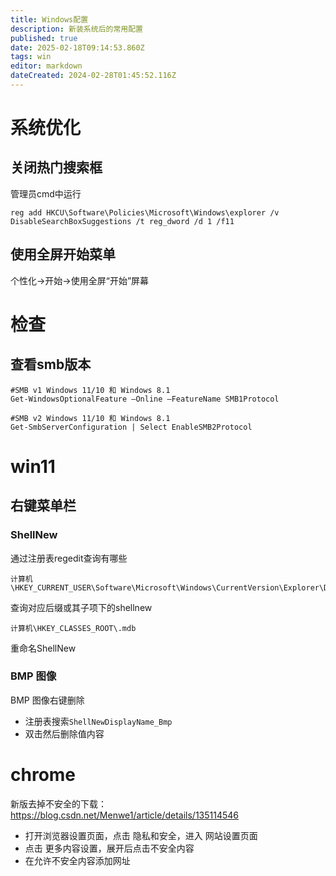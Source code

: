 ```yaml
---
title: Windows配置
description: 新装系统后的常用配置
published: true
date: 2025-02-18T09:14:53.860Z
tags: win
editor: markdown
dateCreated: 2024-02-28T01:45:52.116Z
---
```


# 系统优化
## 关闭热门搜索框
管理员cmd中运行
```
reg add HKCU\Software\Policies\Microsoft\Windows\explorer /v DisableSearchBoxSuggestions /t reg_dword /d 1 /f11
```

## 使用全屏开始菜单
个性化->开始->使用全屏“开始”屏幕

# 检查
## 查看smb版本

```
#SMB v1 Windows 11/10 和 Windows 8.1
Get-WindowsOptionalFeature –Online –FeatureName SMB1Protocol

#SMB v2 Windows 11/10 和 Windows 8.1
Get-SmbServerConfiguration | Select EnableSMB2Protocol
```

# win11
## 右键菜单栏
### ShellNew
通过注册表regedit查询有哪些
```
计算机\HKEY_CURRENT_USER\Software\Microsoft\Windows\CurrentVersion\Explorer\Discardable\PostSetup\ShellNew
```
查询对应后缀或其子项下的shellnew
```
计算机\HKEY_CLASSES_ROOT\.mdb
```
重命名ShellNew

### BMP 图像
BMP 图像右键删除
- 注册表搜索```ShellNewDisplayName_Bmp```
- 双击然后删除值内容

# chrome
新版去掉不安全的下载：https://blog.csdn.net/Menwe1/article/details/135114546
- 打开浏览器设置页面，点击 隐私和安全，进入 网站设置页面
- 点击 更多内容设置，展开后点击不安全内容
-  在允许不安全内容添加网址